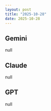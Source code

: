 ```yaml
---
layout: post
title: "2025-10-28"
date: 2025-10-28
---
```


## Gemini

null

## Claude

null

## GPT

null
